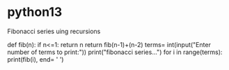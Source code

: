 # python13
Fibonacci series uing recursions

def fib(n):
    if n<=1:
        return n
    return fib(n-1)+(n-2)
terms= int(input("Enter number of terms to print:"))
print("fibonacci series...")
for i in range(terms):
    print(fib(i), end= ' ')
